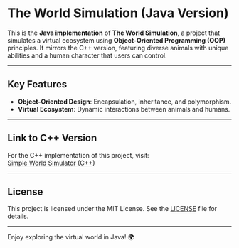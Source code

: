 # The World Simulation (Java Version)

This is the **Java implementation** of **The World Simulation**, a project that simulates a virtual ecosystem using **Object-Oriented Programming (OOP)** principles. It mirrors the C++ version, featuring diverse animals with unique abilities and a human character that users can control.

---

## Key Features

- **Object-Oriented Design**: Encapsulation, inheritance, and polymorphism.
- **Virtual Ecosystem**: Dynamic interactions between animals and humans.

---

## Link to C++ Version

For the C++ implementation of this project, visit:  
[Simple World Simulator (C++)](https://github.com/m-sadkowski/Simple-word-simulator-C-)

---

## License

This project is licensed under the MIT License. See the [LICENSE](LICENSE) file for details.

---

Enjoy exploring the virtual world in Java! 🌍
